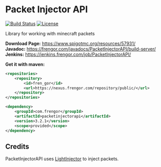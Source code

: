 # Packet Injector API
[![Build Status](https://jenkins.frengor.com/job/PacketInjectorAPI/badge/icon)](https://jenkins.frengor.com/job/PacketInjectorAPI/)
[![License](https://img.shields.io/badge/license-MIT-orange)](https://github.com/frengor/PacketInjectorAPI/blob/main/LICENSE)

Library for working with minecraft packets

**Download Page:** <https://www.spigotmc.org/resources/57931/>  
**Javadoc:** <https://frengor.com/javadocs/PacketInjectorAPI/build-server/>  
**Jenkins:** <https://jenkins.frengor.com/job/PacketInjectorAPI/>

**Get it with maven:**
```xml
<repositories>
    <repository>
        <id>fren_gor</id>
        <url>https://nexus.frengor.com/repository/public/</url>
    </repository>
</repositories>
```
```xml
<dependency>
    <groupId>com.frengor</groupId>
    <artifactId>packetinjectorapi</artifactId>
    <version>3.2.1</version>
    <scope>provided</scope>
</dependency>
```

## Credits

PacketInjectorAPI uses [LightInjector](https://github.com/frengor/LightInjector) to inject packets.
